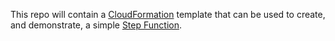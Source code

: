 This repo will contain a [CloudFormation](https://docs.aws.amazon.com/AWSCloudFormation/latest/UserGuide/Welcome.html) template that can be used to create, and demonstrate, a simple [Step Function](https://docs.aws.amazon.com/step-functions/latest/dg/welcome.html).
